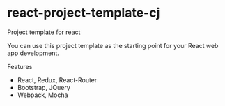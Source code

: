 # react-project-template-cj
Project template for react

You can use this project template as the starting point for your React web app development.

Features

* React, Redux, React-Router
* Bootstrap, JQuery
* Webpack, Mocha
